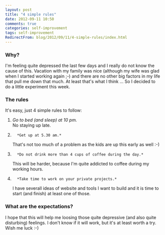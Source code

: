 ```yaml
---
layout: post
title: "4 simple rules"
date: 2012-09-11 10:50
comments: true
categories: self-improvement
tags: self-improvement
RedirectFrom: blog/2012/09/11/4-simple-rules/index.html
---
```


### Why?

I'm feeling quite depressed the last few days and I really do not know the cause of this. Vacation with my family was nice (although my wife was glad when I started working again ;-) and there are no other big factors in my life that pull me down that much. At least that's what I think ...
So I decided to do a little experiment this week.

### The rules

It's easy, just 4 simple rules to follow:

1.  _Go to bed (and sleep) at 10 pm._  
    No staying up late.
2.       *Get up at 5.30 am.*  
    That's not too much of a problem as the kids are up this early as well :-)
3.       *Do not drink more than 4 cups of coffee during the day.*  
    This will be harder, because I'm quite addicted to coffee during my working hours.
4.       *Take time to work on your private projects.*  
    I have severall ideas of website and tools I want to build and it is time to start (and finish) at least one of those.

### What are the expectations?

I hope that this will help me loosing those quite depressive (and also quite disturbing) feelings. I don't know if it will work, but it's at least worth a try. Wish me luck :-)
